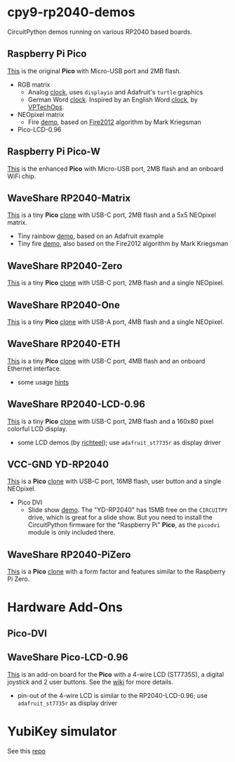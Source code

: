 # cpy9-rp2040-demos
CircuitPython demos running on various RP2040 based boards.

## Raspberry Pi Pico
[This](media/Raspberry-Pi-Pico-H-details-7.jpg) is the original **Pico** with Micro-USB port and 2MB flash.

- RGB matrix
  - Analog [clock](rgb-matrix/clocks/analog.py), uses ``displayio`` and Adafruit's ``turtle`` graphics
  - German Word [clock](rgb-matrix/clocks/word-de.py). Inspired by an English Word [clock](rgb-matrix/clocks/word-en.py), by [VPTechOps](https://adafruit-playground.com/u/VPTechOps/pages/rgb-matrix-word-clocks). 
- NEOpixel matrix
  - Fire [demo](neopixel/fire/fire12.py), based on [Fire2012](https://blog.kriegsman.org/2014/04/04/fire2012-an-open-source-fire-simulation-for-arduino-and-leds/) algorithm by Mark Kriegsman
- Pico-LCD-0.96

## Raspberry Pi Pico-W
[This](media/Raspberry-Pi-Pico-W-details-17.jpg) is the enhanced **Pico** with Micro-USB port, 2MB flash and an onboard WiFi chip.

## WaveShare RP2040-Matrix
[This](media/RP2040-Matrix-details-9.jpg) is a tiny **Pico** [clone](http://www.waveshare.com/wiki/RP2040-Matrix) with USB-C port, 2MB flash and a 5x5 NEOpixel matrix.

- Tiny rainbow [demo](neopixel/rainbow/rainbow7.py), based on an Adafruit example
- Tiny fire [demo](neopixel/fire/fire8.py), also based on the Fire2012 algorithm by Mark Kriegsman

## WaveShare RP2040-Zero
[This](media/RP2040-Zero-details-7.jpg) is a tiny **Pico** [clone](http://www.waveshare.com/wiki/RP2040-Zero) with USB-C port, 2MB flash and a single NEOpixel.

## WaveShare RP2040-One
[This](media/RP2040-One-details-9.jpg) is a tiny **Pico** [clone](http://www.waveshare.com/wiki/RP2040-One) with USB-A port, 4MB flash and a single NEOpixel.

## WaveShare RP2040-ETH
[This](media/RP2040-ETH-details-inter.jpg) is a tiny **Pico** [clone](http://www.waveshare.com/wiki/RP2040-ETH) with USB-C port, 4MB flash and an onboard Ethernet interface.

- some usage [hints](microPython/RP2040-ETH.md)

## WaveShare RP2040-LCD-0.96
[This](media/RP2040-LCD-0.96-details-7.jpg) is a tiny **Pico** [clone](http://www.waveshare.com/wiki/RP2040-LCD-0.96) with USB-C port, 2MB flash and a 160x80 pixel colorful LCD display.

- some LCD demos (by [richteel](https://github.com/richteel/Waveshare-RP2040-LCD-0.96)); use `adafruit_st7735r` as display driver

## VCC-GND YD-RP2040
[This](media/YD-2040-PIN.png) is a **Pico** [clone](https://sites.google.com/view/raspberrypibuenosaires/yd-rp2040-16mb) with USB-C port, 16MB flash, user button and a single NEOpixel.

- Pico DVI
  - Slide show [demo](pico-dvi/slide-show/slide-show.py). The "YD-RP2040" has 15MB free on the ``CIRCUITPY`` drive, which is great for a slide show. But you need to install the CircuitPython firmware for the "Raspberry Pi" **Pico**, as the ``picodvi`` module is only included there.

## WaveShare RP2040-PiZero
[This](media/RP2040-PiZero-Schematic.pdf) is a **Pico** [clone](http://www.waveshare.com/wiki/RP2040-PiZero) with a form factor and features similar to the Raspberry Pi Zero.

# Hardware Add-Ons

## Pico-DVI

## WaveShare Pico-LCD-0.96
[This](media/Pico-LCD-0.96-details-inter.jpg) is an add-on board for the **Pico** with a 4-wire LCD (ST7735S), a digital joystick and 2 user buttons. See the [wiki](https://www.waveshare.com/wiki/Pico-LCD-0.96) for more details.

- pin-out of the 4-wire LCD is similar to the RP2040-LCD-0.96; use `adafruit_st7735r` as display driver

# YubiKey simulator
See this [repo](https://github.com/pagong/cpy9-rp2040-yksim)


